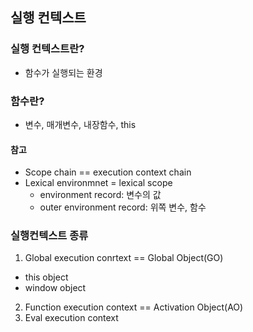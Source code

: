 ## 실행 컨텍스트

### 실행 컨텍스트란?

- 함수가 실행되는 환경

### 함수란?

- 변수, 매개변수, 내장함수, this

#### 참고

- Scope chain == execution context chain
- Lexical environmnet = lexical scope
  - environment record: 변수의 값
  - outer environment record: 위쪽 변수, 함수

### 실행컨텍스트 종류

1. Global execution conrtext == Global Object(GO)

- this object
- window object

2. Function execution context == Activation Object(AO)
3. Eval execution context
